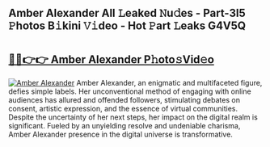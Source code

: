 ## Amber Alexander All 𝙻eaked 𝙽u𝚍es - Part-3l5 𝙿hotos B𝚒kini 𝚅𝚒deo - Hot 𝙿art 𝙻eaks G4V5Q

# <h2><a href="http://ld5nb3n.urlbe.top/?page=Amber+Alexander">🔗🔗👉👉 Amber Alexander P𝚑oto𝚜Vid𝚎o</a></h2>

[![Amber Alexander](https://i.imgur.com/eBuTRDB.gif)](http://ld5nb3n.urlbe.top/?page=Amber+Alexander)
Amber Alexander, an enigmatic and multifaceted figure, defies simple labels. Her unconventional method of engaging with online audiences has allured and offended followers, stimulating debates on consent, artistic expression, and the essence of virtual communities. Despite the uncertainty of her next steps, her impact on the digital realm is significant. Fueled by an unyielding resolve and undeniable charisma, Amber Alexander presence in the digital universe is transformative.
